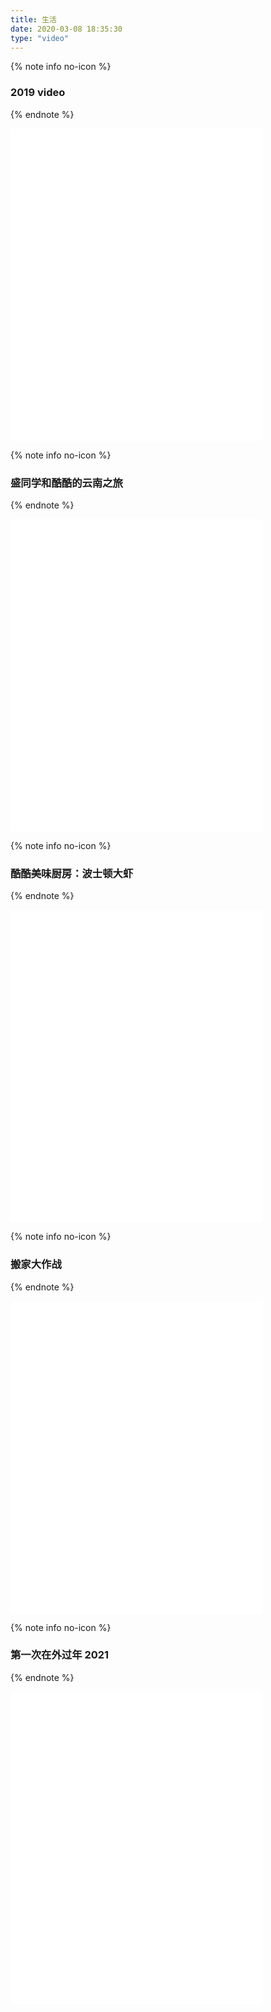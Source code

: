 ```yaml
---
title: 生活
date: 2020-03-08 18:35:30
type: "video"
---
```


{% note info no-icon %}
### 2019 video
{% endnote %}
<iframe src="//player.bilibili.com/player.html?aid=92310542&page=1" width="80%" height="500" scrolling="no" border="0" frameborder="no" framespacing="0" allowfullscreen="true"> </iframe>

<br/>

{% note info no-icon %}
### 盛同学和酷酷的云南之旅
{% endnote %}
<iframe src="//player.bilibili.com/player.html?aid=626713250&bvid=BV1Xt4y1D7mk&cid=222090991&page=1" width="80%" height="500" scrolling="no" border="0" frameborder="no" framespacing="0" allowfullscreen="true"> </iframe>

<br/>

{% note info no-icon %}
### 酷酷美味厨房：波士顿大虾
{% endnote %}
<iframe src="//player.bilibili.com/player.html?aid=544804769&bvid=BV1ii4y1P7g4&cid=316474339&page=1" width="80%" height="500" scrolling="no" border="0" frameborder="no" framespacing="0" allowfullscreen="true"> </iframe>

<br/>

{% note info no-icon %}
### 搬家大作战
{% endnote %}
<iframe src="//player.bilibili.com/player.html?aid=289816860&bvid=BV1Wf4y1x7xu&cid=316476432&page=1" width="80%" height="500" scrolling="no" border="0" frameborder="no" framespacing="0" allowfullscreen="true"> </iframe>

<br/>

{% note info no-icon %}
### 第一次在外过年 2021
{% endnote %}
<iframe src="//player.bilibili.com/player.html?aid=757297175&bvid=BV1w64y1Q74F&cid=316457161&page=1" width="80%" height="500" scrolling="no" border="0" frameborder="no" framespacing="0" allowfullscreen="true"> </iframe>

<br/>